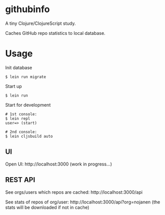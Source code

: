 # githubinfo

A tiny Clojure/ClojureScript study.

Caches GitHub repo statistics to local database.

# Usage

Init database
```
$ lein run migrate
```

Start up
```
$ lein run
```

Start for development
```
# 1st console:
$ lein repl
user=> (start)

# 2nd console:
$ lein cljsbuild auto
```


## UI

Open UI: http://localhost:3000 (work in progress...)

## REST API

See orgs/users which repos are cached: http://localhost:3000/api

See stats of repos of org/user: http://localhost:3000/api?org=nojanen
(the stats will be downloaded if not in cache)
